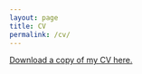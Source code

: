```yaml
---
layout: page
title: CV
permalink: /cv/
---
```


[Download a copy of my CV here.](https://marcyshieh.github.io/files/shieh_cv.pdf)

<object data="https://marcyshieh.github.io/files/shieh_cv.pdf" width="1000" height="1000" type='application/pdf'></object>

